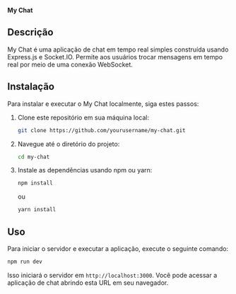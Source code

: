 **My Chat**

## Descrição

My Chat é uma aplicação de chat em tempo real simples construída usando Express.js e Socket.IO. Permite aos usuários trocar mensagens em tempo real por meio de uma conexão WebSocket.

## Instalação

Para instalar e executar o My Chat localmente, siga estes passos:

1. Clone este repositório em sua máquina local:

   ```bash
   git clone https://github.com/yourusername/my-chat.git
   ```

2. Navegue até o diretório do projeto:

   ```bash
   cd my-chat
   ```

3. Instale as dependências usando npm ou yarn:

   ```bash
   npm install
   ```

   ou

   ```bash
   yarn install
   ```

## Uso

Para iniciar o servidor e executar a aplicação, execute o seguinte comando:

```bash
npm run dev
```

Isso iniciará o servidor em `http://localhost:3000`. Você pode acessar a aplicação de chat abrindo esta URL em seu navegador.
